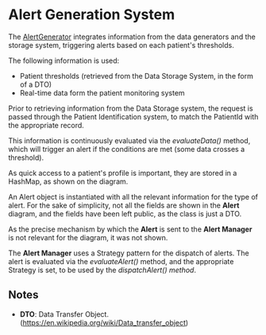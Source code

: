 # Alert Generation System

The [AlertGenerator](https://github.com/cartesian-plane/signal_project/blob/master/src/main/java/com/cardiogenerator/generators/AlertGenerator.java)
integrates information from the data generators and the 
storage system, triggering alerts based on each patient's thresholds.

The following information is used:
* Patient thresholds (retrieved from the Data Storage System, in the form of a DTO)
* Real-time data form the patient monitoring system

Prior to retrieving information from the Data Storage system, the request is passed through the 
Patient Identification system, to match the PatientId with the appropriate  record.

This information is continuously evaluated via the *evaluateData()* method, which will trigger 
an alert if the conditions are met (some data crosses a threshold).

As quick access to a patient's profile is important, they are stored in a HashMap, as shown on
the diagram. 

An Alert object is instantiated with all the relevant information for the type of alert.
For the sake of simplicity, not all the fields are shown in the **Alert** diagram,
and the fields have been left public, as the class is just a DTO.

As the precise mechanism by which the **Alert** is sent
to the **Alert Manager** is not relevant for the diagram, it was not shown.

The **Alert Manager** uses a Strategy pattern for the dispatch of alerts.
The alert is evaluated via the *evaluateAlert()* method, and the appropriate Strategy is set, 
to be used by the *dispatchAlert() method*.

## Notes

- **DTO**: Data Transfer Object. (https://en.wikipedia.org/wiki/Data_transfer_object)